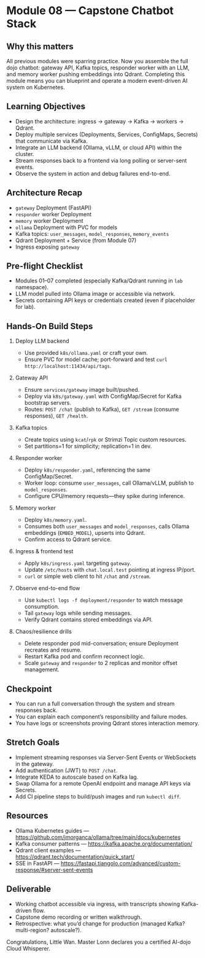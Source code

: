 # Module 08 — Capstone Chatbot Stack

## Why this matters

All previous modules were sparring practice. Now you assemble the full dojo chatbot: gateway API, Kafka topics, responder worker with an LLM, and memory worker pushing embeddings into Qdrant. Completing this module means you can blueprint and operate a modern event-driven AI system on Kubernetes.

## Learning Objectives

- Design the architecture: ingress → gateway → Kafka → workers → Qdrant.
- Deploy multiple services (Deployments, Services, ConfigMaps, Secrets) that communicate via Kafka.
- Integrate an LLM backend (Ollama, vLLM, or cloud API) within the cluster.
- Stream responses back to a frontend via long polling or server-sent events.
- Observe the system in action and debug failures end-to-end.

## Architecture Recap

- `gateway` Deployment (FastAPI)
- `responder` worker Deployment
- `memory` worker Deployment
- `ollama` Deployment with PVC for models
- Kafka topics: `user_messages`, `model_responses`, `memory_events`
- Qdrant Deployment + Service (from Module 07)
- Ingress exposing `gateway`

## Pre-flight Checklist

- Modules 01–07 completed (especially Kafka/Qdrant running in `lab` namespace).
- LLM model pulled into Ollama image or accessible via network.
- Secrets containing API keys or credentials created (even if placeholder for lab).

## Hands-On Build Steps

1. Deploy LLM backend

   - Use provided `k8s/ollama.yaml` or craft your own.
   - Ensure PVC for model cache; port-forward and test `curl http://localhost:11434/api/tags`.

2. Gateway API

   - Ensure `services/gateway` image built/pushed.
   - Deploy via `k8s/gateway.yaml` with ConfigMap/Secret for Kafka bootstrap servers.
   - Routes: `POST /chat` (publish to Kafka), `GET /stream` (consume responses), `GET /health`.

3. Kafka topics

   - Create topics using `kcat`/`rpk` or Strimzi Topic custom resources.
   - Set partitions=1 for simplicity; replication=1 in dev.

4. Responder worker

   - Deploy `k8s/responder.yaml`, referencing the same ConfigMap/Secret.
   - Worker loop: consume `user_messages`, call Ollama/vLLM, publish to `model_responses`.
   - Configure CPU/memory requests—they spike during inference.

5. Memory worker

   - Deploy `k8s/memory.yaml`.
   - Consumes both `user_messages` and `model_responses`, calls Ollama embeddings (`EMBED_MODEL`), upserts into Qdrant.
   - Confirm access to Qdrant service.

6. Ingress & frontend test

   - Apply `k8s/ingress.yaml` targeting `gateway`.
   - Update `/etc/hosts` with `chat.local.test` pointing at ingress IP/port.
   - `curl` or simple web client to hit `/chat` and `/stream`.

7. Observe end-to-end flow

   - Use `kubectl logs -f deployment/responder` to watch message consumption.
   - Tail `gateway` logs while sending messages.
   - Verify Qdrant contains stored embeddings via API.

8. Chaos/resilience drills
   - Delete responder pod mid-conversation; ensure Deployment recreates and resume.
   - Restart Kafka pod and confirm reconnect logic.
   - Scale `gateway` and `responder` to 2 replicas and monitor offset management.

## Checkpoint

- You can run a full conversation through the system and stream responses back.
- You can explain each component’s responsibility and failure modes.
- You have logs or screenshots proving Qdrant stores interaction memory.

## Stretch Goals

- Implement streaming responses via Server-Sent Events or WebSockets in the gateway.
- Add authentication (JWT) to `POST /chat`.
- Integrate KEDA to autoscale based on Kafka lag.
- Swap Ollama for a remote OpenAI endpoint and manage API keys via Secrets.
- Add CI pipeline steps to build/push images and run `kubectl diff`.

## Resources

- Ollama Kubernetes guides — https://github.com/jmorganca/ollama/tree/main/docs/kubernetes
- Kafka consumer patterns — https://kafka.apache.org/documentation/
- Qdrant client examples — https://qdrant.tech/documentation/quick_start/
- SSE in FastAPI — https://fastapi.tiangolo.com/advanced/custom-response/#server-sent-events

## Deliverable

- Working chatbot accessible via ingress, with transcripts showing Kafka-driven flow.
- Capstone demo recording or written walkthrough.
- Retrospective: what you’d change for production (managed Kafka? multi-region? autoscale?).

Congratulations, Little Wan. Master Lonn declares you a certified AI-dojo Cloud Whisperer.
